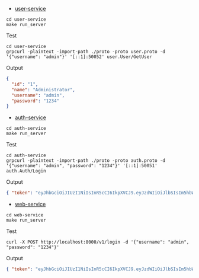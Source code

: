 - [user-service](user-service)

```shell
cd user-service
make run_server
```

Test

```shell
cd user-service
grpcurl -plaintext -import-path ./proto -proto user.proto -d '{"username": "admin"}' '[::1]:50052' user.User/GetUser
```

Output

```json
{
  "id": "1",
  "name": "Administrator",
  "username": "admin",
  "password": "1234"
}
```

- [auth-service](auth-service)

```shell
cd auth-service
make run_server
```

Test

```shell
cd auth-service
grpcurl -plaintext -import-path ./proto -proto auth.proto -d '{"username": "admin", "password": "1234"}' '[::1]:50051' auth.Auth/Login
```

Output

```json
{ "token": "eyJhbGciOiJIUzI1NiIsInR5cCI6IkpXVCJ9.eyJzdWIiOiJlbSIsIm5hbWUiOiJkZXYgZGF5IiwiaWF0IjoxNTE2MjM5MDIyfQ.yNC-7RUVZCveMOANZcT7KWMczVkb_T7KnHv3fmMLiCI"}
```

- [web-service](web-service)

```shell
cd web-service
make run_server
```

Test

```shell
curl -X POST http://localhost:8000/v1/login -d '{"username": "admin", "password": "1234"}'
```

Output

```json
{ "token": "eyJhbGciOiJIUzI1NiIsInR5cCI6IkpXVCJ9.eyJzdWIiOiJlbSIsIm5hbWUiOiJkZXYgZGF5IiwiaWF0IjoxNTE2MjM5MDIyfQ.yNC-7RUVZCveMOANZcT7KWMczVkb_T7KnHv3fmMLiCI" }
```
